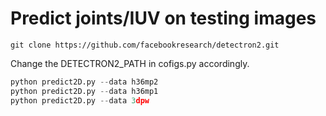 # Predict joints/IUV on testing images 
```
git clone https://github.com/facebookresearch/detectron2.git
```
Change the DETECTRON2_PATH in cofigs.py accordingly.

```python
python predict2D.py --data h36mp2 
python predict2D.py --data h36mp1
python predict2D.py --data 3dpw
```

```python
```